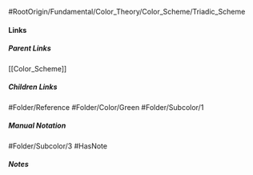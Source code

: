 #RootOrigin/Fundamental/Color_Theory/Color_Scheme/Triadic_Scheme
#### Links
##### Parent Links
[[Color_Scheme]]
##### Children Links
#Folder/Reference
#Folder/Color/Green
#Folder/Subcolor/1
##### Manual Notation
#Folder/Subcolor/3
#HasNote
##### Notes